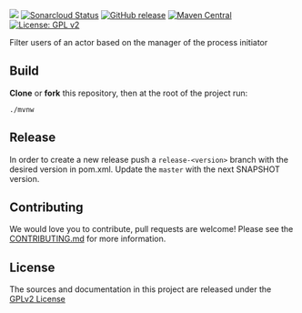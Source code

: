 ![](https://github.com/bonitasoft/bonita-actorfilter-initiator-manager/workflows/Build/badge.svg)
[![Sonarcloud Status](https://sonarcloud.io/api/project_badges/measure?project=bonitasoft_bonita-actorfilter-initiator-manager&metric=alert_status)](https://sonarcloud.io/dashboard?id=bonita-actorfilter-initiator-manager)
[![GitHub release](https://img.shields.io/github/v/release/bonitasoft/bonita-actorfilter-initiator-manager?color=blue&label=Release)](https://github.com/bonitasoft/bonita-actorfilter-initiator-manager/releases)
[![Maven Central](https://img.shields.io/maven-central/v/org.bonitasoft.connectors/bonita-actorfilter-initiator-manager.svg?label=Maven%20Central&color=orange)](https://search.maven.org/search?q=g:%22org.bonitasoft.actorfilter%22%20AND%20a:%22bonita-actorfilter-initiator-manager%22)
[![License: GPL v2](https://img.shields.io/badge/License-GPL%20v2-yellow.svg)](https://www.gnu.org/licenses/old-licenses/gpl-2.0.en.html)

Filter users of an actor based on the manager of the process initiator

## Build

__Clone__ or __fork__ this repository, then at the root of the project run:

`./mvnw`

## Release

In order to create a new release push a `release-<version>` branch with the desired version in pom.xml.
Update the `master` with the next SNAPSHOT version.

## Contributing

We would love you to contribute, pull requests are welcome! Please see the [CONTRIBUTING.md](CONTRIBUTING.md) for more information.

## License

The sources and documentation in this project are released under the [GPLv2 License](LICENSE)